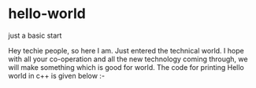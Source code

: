 # hello-world
just  a basic start

Hey techie people, so here I am.
Just entered the technical world.
I hope with all your co-operation and all the new technology coming through, we will make something which is good for world.
The code for printing Hello world in c++ is given below :-


